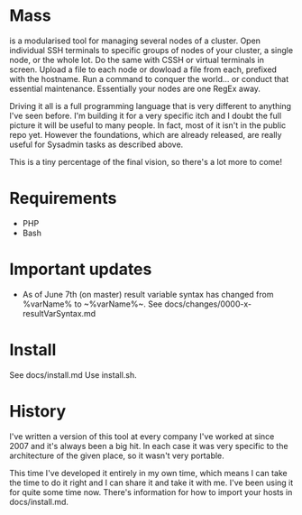 # Mass
is a modularised tool for managing several nodes of a cluster. Open individual SSH terminals to specific groups of nodes of your cluster, a single node, or the whole lot. Do the same with CSSH or virtual terminals in screen. Upload a file to each node or dowload a file from each, prefixed with the hostname. Run a command to conquer the world... or conduct that essential maintenance. Essentially your nodes are one RegEx away.

Driving it all is a full programming language that is very different to anything I've seen before. I'm building it for a very specific itch and I doubt the full picture it will be useful to many people. In fact, most of it isn't in the public repo yet. However the foundations, which are already released, are really useful for Sysadmin tasks as described above.

This is a tiny percentage of the final vision, so there's a lot more to come!

# Requirements
* PHP
* Bash

# Important updates

* As of June 7th (on master) result variable syntax has changed from %varName% to ~%varName%~. See docs/changes/0000-x-resultVarSyntax.md

# Install
See docs/install.md
Use install.sh.

# History
I've written a version of this tool at every company I've worked at since 2007 and it's always been a big hit. In each case it was very specific to the architecture of the given place, so it wasn't very portable.

This time I've developed it entirely in my own time, which means I can take the time to do it right and I can share it and take it with me. I've been using it for quite some time now. There's information for how to import your hosts in docs/install.md.
 